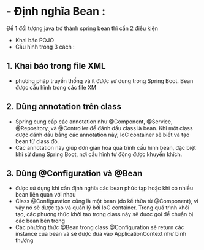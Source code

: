 # - Định nghĩa Bean :
Để 1 đối tượng java trở thành spring bean thì cần 2 điều kiện
- Khai báo POJO
- Cấu hình trong 3 cách :
## 1. Khai báo trong file XML
- phương pháp truyền thống và ít được sử dụng trong Spring Boot. Bean được cấu hình trong các file XM
## 2. Dùng annotation trên class
- Spring cung cấp các annotation như @Component, @Service, @Repository, và @Controller để đánh dấu class là bean. Khi một class được đánh dấu bằng các annotation này, IoC container sẽ biết và tạo bean từ class đó.
- Các annotation này giúp đơn giản hóa quá trình cấu hình bean, đặc biệt khi sử dụng Spring Boot, nơi cấu hình tự động được khuyến khích.
## 3. Dùng @Configuration và @Bean
- được sử dụng khi cần định nghĩa các bean phức tạp hoặc khi có nhiều bean liên quan với nhau
- Class @Configuration cũng là một bean (do kế thừa từ @Component), vì vậy nó sẽ được tạo và quản lý bởi IoC container. Trong quá trình khởi tạo, các phương thức khởi tạo trong class này sẽ được gọi để chuẩn bị các bean bên trong
- Các phương thức @Bean trong class @Configuration sẽ return các instance của bean và sẽ được đưa vào ApplicationContext như bình thường

